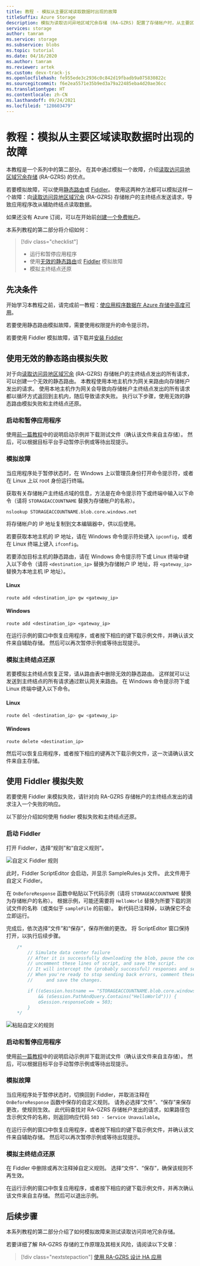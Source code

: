 ```yaml
---
title: 教程 - 模拟从主要区域读取数据时出现的故障
titleSuffix: Azure Storage
description: 模拟为读取访问异地区域冗余存储 (RA-GZRS) 配置了存储帐户时，从主要区域读取数据时的错误。
services: storage
author: tamram
ms.service: storage
ms.subservice: blobs
ms.topic: tutorial
ms.date: 04/16/2020
ms.author: tamram
ms.reviewer: artek
ms.custom: devx-track-js
ms.openlocfilehash: fe955ede3c2936c0c842d19fbadb9a075830822c
ms.sourcegitcommit: f6e2ea5571e35b9ed3a79a22485eba4d20ae36cc
ms.translationtype: HT
ms.contentlocale: zh-CN
ms.lasthandoff: 09/24/2021
ms.locfileid: "128603479"
---
```

# <a name="tutorial-simulate-a-failure-in-reading-data-from-the-primary-region"></a>教程：模拟从主要区域读取数据时出现的故障

本教程是一个系列中的第二部分。 在其中通过模拟一个故障，介绍[读取访问异地区域冗余存储](../common/storage-redundancy.md) (RA-GZRS) 的优点。

若要模拟故障，可以使用[静态路由](#simulate-a-failure-with-an-invalid-static-route)或 [Fiddler](#simulate-a-failure-with-fiddler)。 使用这两种方法都可以模拟这样一个故障：向[读取访问异地区域冗余](../common/storage-redundancy.md) (RA-GZRS) 存储帐户的主终结点发送请求，导致应用程序改从辅助终结点读取数据。

如果还没有 Azure 订阅，可以在开始前[创建一个免费帐户](https://azure.microsoft.com/free/)。

本系列教程的第二部分将介绍如何：

> [!div class="checklist"]
> - 运行和暂停应用程序
> - 使用[无效的静态路由](#simulate-a-failure-with-an-invalid-static-route)或 [Fiddler](#simulate-a-failure-with-fiddler) 模拟故障
> - 模拟主终结点还原

## <a name="prerequisites"></a>先决条件

开始学习本教程之前，请完成前一教程：[使应用程序数据在 Azure 存储中高度可用][previous-tutorial]。

若要使用静态路由模拟故障，需要使用权限提升的命令提示符。

若要使用 Fiddler 模拟故障，请下载并[安装 Fiddler](https://www.telerik.com/download/fiddler)

## <a name="simulate-a-failure-with-an-invalid-static-route"></a>使用无效的静态路由模拟失败

对于向[读取访问异地区域冗余](../common/storage-redundancy.md) (RA-GZRS) 存储帐户的主终结点发出的所有请求，可以创建一个无效的静态路由。 本教程使用本地主机作为网关来路由向存储帐户发出的请求。 使用本地主机作为网关会导致向存储帐户主终结点发出的所有请求都以循环方式返回到主机内，随后导致请求失败。 执行以下步骤，使用无效的静态路由模拟失败和主终结点还原。

### <a name="start-and-pause-the-application"></a>启动和暂停应用程序

使用[前一篇教程][previous-tutorial]中的说明启动示例并下载测试文件（确认该文件来自主存储）。 然后，可以根据目标平台手动暂停示例或等待出现提示。

### <a name="simulate-failure"></a>模拟故障

当应用程序处于暂停状态时，在 Windows 上以管理员身份打开命令提示符，或者在 Linux 上以 root 身份运行终端。

获取有关存储帐户主终结点域的信息，方法是在命令提示符下或终端中输入以下命令（请将 `STORAGEACCOUNTNAME` 替换为存储帐户的名称）。

```
nslookup STORAGEACCOUNTNAME.blob.core.windows.net
```

将存储帐户的 IP 地址复制到文本编辑器中，供以后使用。

若要获取本地主机的 IP 地址，请在 Windows 命令提示符处键入 `ipconfig`，或者在 Linux 终端上键入 `ifconfig`。

若要添加目标主机的静态路由，请在 Windows 命令提示符下或 Linux 终端中键入以下命令（请将 `<destination_ip>` 替换为存储帐户 IP 地址，将 `<gateway_ip>` 替换为本地主机 IP 地址）。

#### <a name="linux"></a>Linux

```
route add <destination_ip> gw <gateway_ip>
```

#### <a name="windows"></a>Windows

```
route add <destination_ip> <gateway_ip>
```

在运行示例的窗口中恢复应用程序，或者按下相应的键下载示例文件，并确认该文件来自辅助存储。 然后可以再次暂停示例或等待出现提示。

### <a name="simulate-primary-endpoint-restoration"></a>模拟主终结点还原

若要模拟主终结点恢复正常，请从路由表中删除无效的静态路由。 这样就可以让发送到主终结点的所有请求通过默认网关来路由。 在 Windows 命令提示符下或 Linux 终端中键入以下命令。

#### <a name="linux"></a>Linux

```bash
route del <destination_ip> gw <gateway_ip>
```

#### <a name="windows"></a>Windows

```console
route delete <destination_ip>
```

然后可以恢复应用程序，或者按下相应的键再次下载示例文件，这一次请确认该文件来自主存储。

## <a name="simulate-a-failure-with-fiddler"></a>使用 Fiddler 模拟失败

若要使用 Fiddler 来模拟失败，请针对向 RA-GZRS 存储帐户的主终结点发出的请求注入一个失败的响应。

以下部分介绍如何使用 fiddler 模拟失败和主终结点还原。

### <a name="launch-fiddler"></a>启动 Fiddler

打开 Fiddler，选择“规则”和“自定义规则”。 

![自定义 Fiddler 规则](media/simulate-primary-region-failure/figure1.png)

此时，Fiddler ScriptEditor 会启动，并显示 SampleRules.js 文件。 此文件用于自定义 Fiddler。

在 `OnBeforeResponse` 函数中粘贴以下代码示例（请将 `STORAGEACCOUNTNAME` 替换为存储帐户的名称）。 根据示例，可能还需要将 `HelloWorld` 替换为所要下载的测试文件的名称（或类似于 `sampleFile` 的前缀）。 新代码已注释掉，以确保它不会立即运行。

完成后，依次选择“文件”和“保存”，保存所做的更改。 将 ScriptEditor 窗口保持打开，以执行后续步骤。

```javascript
    /*
        // Simulate data center failure
        // After it is successfully downloading the blob, pause the code in the sample,
        // uncomment these lines of script, and save the script.
        // It will intercept the (probably successful) responses and send back a 503 error.
        // When you're ready to stop sending back errors, comment these lines of script out again
        //     and save the changes.

        if ((oSession.hostname == "STORAGEACCOUNTNAME.blob.core.windows.net")
            && (oSession.PathAndQuery.Contains("HelloWorld"))) {
            oSession.responseCode = 503;
        }
    */
```

![粘贴自定义的规则](media/simulate-primary-region-failure/figure2.png)

### <a name="start-and-pause-the-application"></a>启动和暂停应用程序

使用[前一篇教程][previous-tutorial]中的说明启动示例并下载测试文件（确认该文件来自主存储）。 然后，可以根据目标平台手动暂停示例或等待出现提示。

### <a name="simulate-failure"></a>模拟故障

当应用程序处于暂停状态时，切换回到 Fiddler，并取消注释在 `OnBeforeResponse` 函数中保存的自定义规则。 请务必选择“文件”、“保存”来保存更改，使规则生效。  此代码查找对 RA-GZRS 存储帐户发出的请求，如果路径包含示例文件的名称，则返回响应代码 `503 - Service Unavailable`。

在运行示例的窗口中恢复应用程序，或者按下相应的键下载示例文件，并确认该文件来自辅助存储。 然后可以再次暂停示例或等待出现提示。

### <a name="simulate-primary-endpoint-restoration"></a>模拟主终结点还原

在 Fiddler 中删除或再次注释掉自定义规则。 选择“文件”、“保存”，确保该规则不再生效。 

在运行示例的窗口中恢复应用程序，或者按下相应的键下载示例文件，并再次确认该文件来自主存储。 然后可以退出示例。

## <a name="next-steps"></a>后续步骤

本系列教程的第二部分介绍了如何模拟故障来测试读取访问异地冗余存储。

若要详细了解 RA-GZRS 存储的工作原理及其相关风险，请阅读以下文章：

> [!div class="nextstepaction"]
> [使用 RA-GZRS 设计 HA 应用](../common/geo-redundant-design.md)

[previous-tutorial]: storage-create-geo-redundant-storage.md

